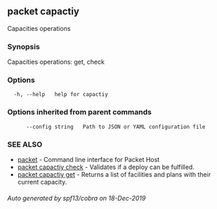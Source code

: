 ## packet capactiy

Capacities operations

### Synopsis

Capacities operations: get, check

### Options

```
  -h, --help   help for capactiy
```

### Options inherited from parent commands

```
      --config string   Path to JSON or YAML configuration file
```

### SEE ALSO

* [packet](packet.md)	 - Command line interface for Packet Host
* [packet capactiy check](packet_capactiy_check.md)	 - Validates if a deploy can be fulfilled.
* [packet capactiy get](packet_capactiy_get.md)	 - Returns a list of facilities and plans with their current capacity.

###### Auto generated by spf13/cobra on 18-Dec-2019
